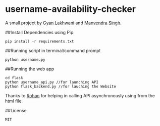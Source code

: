 # username-availability-checker
A small project by [Gyan Lakhwani](https://github.com/gyanl) and [Manvendra Singh](https://github.com/manu-chroma).


##Install Dependencies using Pip
``` 
pip install -r requirements.txt
```

##Running script in terminal/command prompt
``` 
python username.py
```

##Running the web app
```
cd flask
python username_api.py //for launching API
python flask_backend.py //for lauching the Website
```

Thanks to [Rohan](https://github.com/rhnvrm) for helping in calling API asynchronously using from the html file.

##License
```
MIT
```
